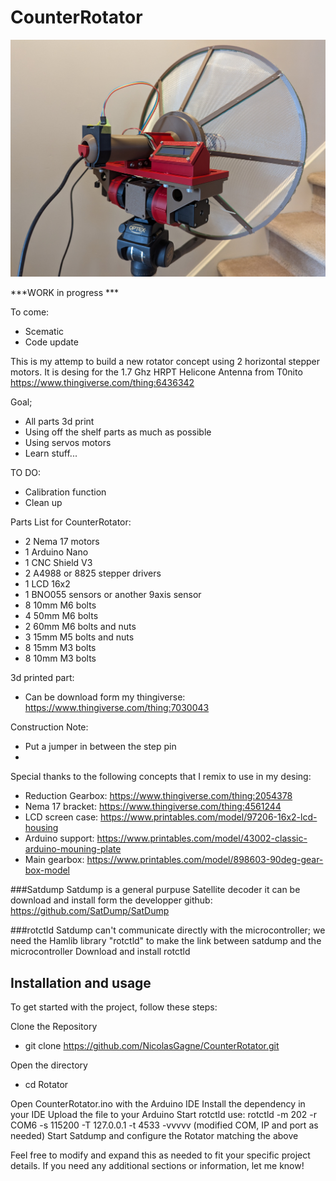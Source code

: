 # CounterRotator

![Alt text](Picture/PXL_20250419_203900165.jpg)


***WORK in progress ***

To come:
- Scematic
- Code update

This is my attemp to build a new rotator concept using 2 horizontal stepper motors.
It is desing for the 1.7 Ghz HRPT Helicone Antenna from T0nito https://www.thingiverse.com/thing:6436342

Goal;
- All parts 3d print
- Using off the shelf parts as much as possible
- Using servos motors
- Learn stuff...


TO DO:
- Calibration function
- Clean up 

Parts List for CounterRotator:
- 2 Nema 17 motors
- 1 Arduino Nano
- 1 CNC Shield V3 
- 2 A4988 or 8825 stepper drivers
- 1 LCD 16x2
- 1 BNO055 sensors or another 9axis sensor 
- 8 10mm M6 bolts
- 4 50mm M6 bolts 
- 2 60mm M6 bolts and nuts
- 3 15mm M5 bolts and nuts
- 8 15mm M3 bolts 
- 8 10mm M3 bolts

3d printed part:
- Can be download form my thingiverse: https://www.thingiverse.com/thing:7030043


Construction Note:
- Put a jumper in between the step pin
- 


Special thanks to the following concepts that I remix to use in my desing:
- Reduction Gearbox: https://www.thingiverse.com/thing:2054378
- Nema 17 bracket: https://www.thingiverse.com/thing:4561244
- LCD screen case: https://www.printables.com/model/97206-16x2-lcd-housing
- Arduino support: https://www.printables.com/model/43002-classic-arduino-mouning-plate
- Main gearbox: https://www.printables.com/model/898603-90deg-gear-box-model
 




###Satdump
Satdump is a general purpuse Satellite decoder it can be download and install form the developper github: https://github.com/SatDump/SatDump

###rotctld
Satdump can't communicate directly with the microcontroller; we need the Hamlib library "rotctld" to make the link between satdump and the microcontroller
Download and install rotctld 

## Installation and usage 
To get started with the project, follow these steps:

Clone the Repository
- git clone https://github.com/NicolasGagne/CounterRotator.git

Open the directory
- cd Rotator 

Open CounterRotator.ino with the Arduino IDE
Install the dependency in your IDE
Upload the file to your Arduino
Start rotctld use: rotctld -m 202 -r COM6 -s 115200 -T 127.0.0.1 -t 4533 -vvvvv (modified COM, IP and port as needed)
Start Satdump and configure the Rotator matching the above



Feel free to modify and expand this as needed to fit your specific project details. 
If you need any additional sections or information, let me know!
